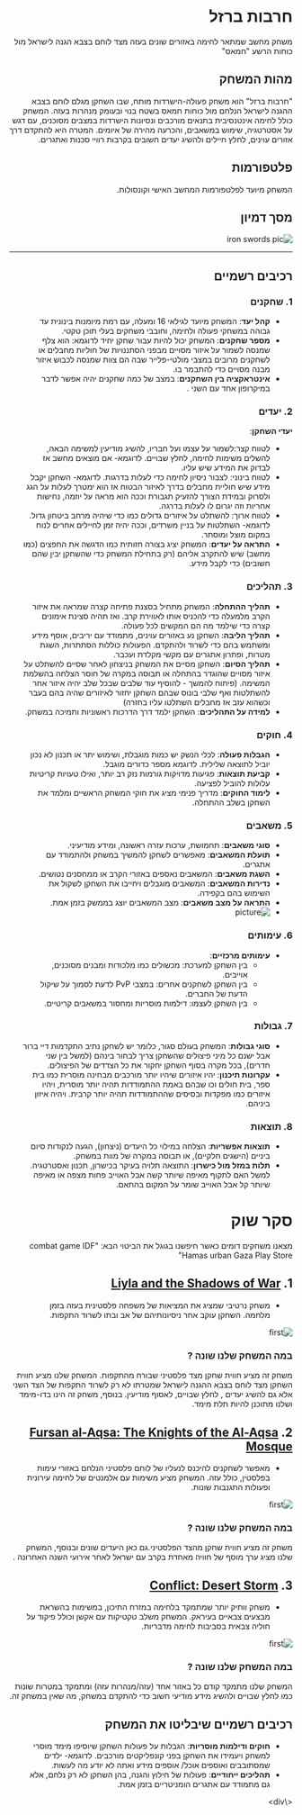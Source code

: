 <div dir='rtl' lang='he'>

  # חרבות ברזל
  
משחק מחשב שמתאר לחימה באזורים שונים בעזה מצד לוחם בצבא הגנה לישראל מול כוחות הרשע "חמאס"

## מהות המשחק
  "חרבות ברזל" הוא משחק פעולה-הישרדות מותח, שבו השחקן מגלם לוחם בצבא ההגנה לישראל הנלחם מול כוחות חמאס בשטח בנוי ובעומק מנהרות בעזה. המשחק כולל לחימה אינטנסיבית בתנאים מורכבים ונסיונות הישרדות במצבים מסוכנים, עם דגש על אסטרטגיה, שימוש במשאבים, והכרעה מהירה של איומים. המטרה היא להתקדם דרך אזורים עוינים, לחלץ חיילים ולהשיג יעדים       חשובים בקרבות רוויי סכנות ואתגרים.

## פלטפורמות
המשחק מיועד לפלטפורמות המחשב האישי וקונסולות.

## מסך דמיון
![iron swords pic](ironswardpic.png)

---

## רכיבים רשמיים

### 1. שחקנים
- **קהל יעד**: המשחק מיועד לגילאי 16 ומעלה, עם רמת מיומנות בינונית עד גבוהה במשחקי פעולה ולחימה, וחובבי משחקים בעלי תוכן טקטי.
- **מספר שחקנים**: המשחק יכול להיות עבור שחקן יחיד לדוגמא: הוא צלף שמנסה לשמור על איזור מסויים מבפני הסתננויות של חוליות מחבלים או לשחקנים מרובים במצבי מולטי-פלייר שבה הם צוות שמנסה לכבוש איזור מבנה מסויים כדי להתבמר בו.
- **אינטראקציה בין השחקנים**: במצב של כמה שחקנים יהיה אפשר לדבר במיקרופון אחד עם השני .

### 2. יעדים
**יעדי השחקן**:
-  לטווח קצר:לשמור על עצמו ועל חבריו, להשיג מודיעין למשימה הבאה, להשלים משימות לחימה, לחלץ שבויים. לדוגמא- אם מוצאים מחשב אז לבדוק את המידע שיש עליו.
-  לטווח בינוני: לצבור ניסיון לחימה כדי לעלות בדרגות. לדוגמא- השחקן יקבל מידע שיש חוליית מחבלים בדרך לאיזור הבטוח אז הוא ימטרך לעלות על הגג ולסרוק ובמידת הצורך להזעיק תגבורת וככה הוא מראה על יוזמה, נחישות אחריות וזה יגרום לו לעלות בדרגה.
-  לטווח ארוך: להשתלט על איזורים גדולים כמו כדי שיהיה מרחב ביטחון גדול. לדוגמא- השתלטות על בניין משרדים, וככה יהיה זמן לחיילים אחרים לנוח במקום מוצל ומוסתר.
- **התראה על יעדים**: המשחק יציג בצורה חזותית כמו הדגשה את החפצים (כמו מחשב) שיש להתקרב אליהם (רק בתחילת המשחק כדי שהשחקן יבין שהם חשובים) כדי לקבל מידע.

### 3. תהליכים
- **תהליך ההתחלה**: המשחק מתחיל בסצנת פתיחה קצרה שמראה את איזור הקרב מלמעלה כדי להכניס אותו לאווירת קרב. ואז תהיה סצינת אימונים קצרה כדי שילמד מה הם המקשים לכל פעולה. 
- **תהליך הליבה**: השחקן נע באזורים עוינים, מתמודד עם יריבים, אוסף מידע ומשתמש בהם כדי לשרוד ולהתקדם. הפעולות כוללות הסתתרות, השגת מטרות, ופתרון אתגרים עם מקשי מקלדת ועכבר.
- **תהליך הסיום**: השחקן מסיים את המשחק בניצחון לאחר שסיים להשתלט על איזור מסויים שהוגדר בהתחלה או תבוסה במקרה של חוסר הצלחה בהשלמת המשימה. (פיתוח להמשך - להוסיף עוד שלבים שבכל שלב יהיה איזור אחר להשתלטות ואף שלבי בונוס שבהם השחקן יחזור לאיזורים שהיה בהם בעבר וכשהוא עזב אז מחבלים השתלטו עליו בחזרה)
- **למידה על התהליכים**: השחקן ילמד דרך הדרכות ראשוניות ותמיכה במשחק.

### 4. חוקים
- **הגבלות פעולה**: לכלי הנשק יש כמות מוגבלת, ושימוש יתר או תכנון לא נכון יוביל לתוצאה שלילית. לדוגמא מספר כדורים מוגבל.
- **קביעת תוצאות**: פגיעות מדויקות גורמות נזק רב יותר, ואילו טעויות קריטיות עלולות להוביל לפציעה.
- **לימוד החוקים**: מדריך פנימי מציג את חוקי המשחק הראשיים ומלמד את השחקן בשלב ההתחלה.

### 5. משאבים
- **סוגי משאבים**: תחמושת, ערכות עזרה ראשונה, ומידע מודיעיני.
- **תועלת המשאבים**: מאפשרים לשחקן להמשיך במשחק ולהתמודד עם אתגרים.
- **השגת משאבים**: המשאבים נאספים באזורי הקרב או ממחסנים נטושים.
- **נדירות המשאבים**: המשאבים מוגבלים ויחייבו את השחקן לשקול את השימוש בהם בקפידה.
- **התראה על מצב משאבים**: מצב המשאבים יוצג בממשק בזמן אמת.
- ![picture](ironswardpic2.png)

### 6. עימותים
- **עימותים מרכזיים**:
  - בין השחקן למערכת: מכשולים כמו מלכודות ומבנים מסוכנים, אוייבים.
  - בין השחקן לשחקנים אחרים: במצבי PvP לדעת לסמוך על שיקול הדעת של החברים.
  - בין השחקן לעצמו: דילמות מוסריות ומחסור במשאבים קריטיים.

### 7. גבולות
- **סוגי גבולות**: המשחק בעולם סגור, כלומר יש לשחקן נתיב התקדמות דיי ברור אבל ישנם כל מיני פיצולים שהשחקן צריך לבחור בינהם (למשל בין שני חדרים), בכל מקרה בסוף השחקן יחקור את כל הצדדים של הפיצולים.
- **עקרונות תיכנון**: יהיו איזורים שיהיו יותר מורכבים מבחינה מוסרית כמו בית ספר, בית חולים וכו שבהם באמת ההתמודדות תהיה יותר מוסרית, ויהיו איזורים כמו מפקדות ובסיסים שההתמודדות תהיה יותר קרבית. ויהיה איזון ביניהם.

### 8. תוצאות
- **תוצאות אפשריות**: הצלחה במילוי כל היעדים (ניצחון), הגעה לנקודות סיום ביניים (הישגים חלקיים), או תבוסה במקרה של מוות במשחק.
- **תלות במזל מול כישרון**: התוצאה תלויה בעיקר בכישרון, תכנון ואסטרטגיה. למשל האם לתקוף מאיפה שיותר קשה אבל האוייב פחות מצפה או מאיפה שיותר קל אבל האוייב שומר על המקום בהתאם.

# סקר שוק
מצאנו משחקים דומים כאשר חיפשנו בגוגל את הביטוי הבא: "combat game IDF Hamas urban Gaza Play Store"
## 1. **[Liyla and the Shadows of War](https://play.google.com/store/apps/details?id=org.liyla.war&pli=1)**
- משחק נרטיבי שמציג את המציאות של משפחה פלסטינית בעזה בזמן מלחמה. השחקן עוקב אחר ניסיונותיהם של אב ובתו לשרוד התקפות.

![first](Liyla_and_the_Shadows_of_War.png)

### במה המשחק שלנו שונה ?
  משחק זה מציע חווית שחקן מצד פלסטיני שבורח מהתקפות. המשחק שלנו מציע חווית השחקן מצד לוחם בצבא ההגנה לישראל שמטרתו לא רק לשרוד התקפות של הצד השני אלא גם להשיג יעדים , 
  לחלץ שבויים, לאסוף מודיעין. בנוסף, משחק זה הינו בדו-מימד ושלנו מתוכנן להיות תלת מימד.
 

## 2.  **[Fursan al-Aqsa: The Knights of the Al-Aqsa Mosque](https://store.steampowered.com/app/1714420/Fursan_alAqsa_The_Knights_of_the_AlAqsa_Mosque/)**
- מאפשר לשחקנים להיכנס לנעליו של לוחם פלסטיני הנלחם באזורי עימות בפלסטין, כולל עזה. המשחק מציע משימות עם אלמנטים של לחימה עירונית ופעולות התגנבות שונות.
  
![first](Fursan_alAqsa.png)

  
 ### במה המשחק שלנו שונה ?
  משחק זה מציע חווית שחקן מהצד הפלסטיני.גם כאן היעדים שונים ובנוסף, המשחק שלנו מציג ערך מוסף של חוויה מאחדת בקרב עם ישראל לאחר אירועי השנה האחרונה .

  ## 3.  **[Conflict: Desert Storm](https://store.steampowered.com/app/6060/Conflict_Desert_Storm/)**
- משחק וותיק יותר שמתמקד בלחימה במזרח התיכון, במשימות בהשראת מבצעים צבאיים בעיראק. המשחק משלב טקטיקות עם אקשן וכולל פיקוד על חוליה צבאית בסביבות לחימה מדבריות.
  
![first](conflict_dessert_storm.png)

  
 ### במה המשחק שלנו שונה ?
  המשחק שלנו מתמקד קודם כל באזור אחד (עזה/מנהרות עזה) ומתמקד במטרות שונות כמו לחלץ שבויים ולהשיג מידע מודיעי חשוב כדי להתקדם במשחק, מה שאין במשחק זה.
     
## רכיבים רשמיים שיבליטו את המשחק

- **חוקים ודילמות מוסריות**: הגבלות על פעולות השחקן שיוסיפו מימד מוסרי למשחק ויעמידו את השחקן בפני קונפליקטים מורכבים. לדוגמא- ילדים שמסתובבים ואוספים אוכל/ אוספים מידע ואתה לא יודע מה לעשות.
- **תהליכים ייחודיים**: פעולות של חילוץ והגנה, בהן השחקן לא רק נלחם, אלא גם מתמודד עם אתגרים הומניטריים בזמן אמת.

<\div>
